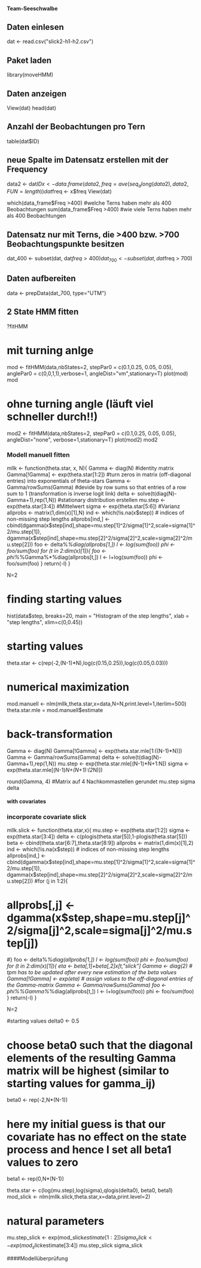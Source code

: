 #### Team-Seeschwalbe

## Daten einlesen
dat <- read.csv("slick2-h1-h2.csv")
## Paket laden
library(moveHMM)
## Daten anzeigen
View(dat)
head(dat)

## Anzahl der Beobachtungen pro Tern
table(dat$ID)

## neue Spalte im Datensatz erstellen mit der Frequency
data2 <- dat$ID
x <- data.frame(data2, freq=ave(seq_along(data2), data2, FUN=length))
dat$freq <- x$freq
View(dat)

which(data_frame$Freq >400) #welche Terns haben mehr als 400 Beobachtungen
sum(data_frame$Freq >400) #wie viele Terns haben mehr als 400 Beobachtungen

## Datensatz nur mit Terns, die >400 bzw. >700 Beobachtungspunkte besitzen
dat_400 <- subset(dat, dat$freq > 400)
dat_700 <- subset(dat, dat$freq > 700)

## Daten aufbereiten
data <- prepData(dat_700, type="UTM")

## 2 State HMM fitten
?fitHMM
# mit turning anlge
mod <- fitHMM(data,nbStates=2, stepPar0 = c(0.1,0.25, 0.05, 0.05), anglePar0 = c(0,0,1,1),verbose=1, angleDist="vm",stationary=T)
plot(mod)
mod
# ohne turning angle (läuft viel schneller durch!!)
mod2 <- fitHMM(data,nbStates=2, stepPar0 = c(0.1,0.25, 0.05, 0.05), angleDist="none", verbose=1,stationary=T)
plot(mod2)
mod2


### Modell manuell fitten
mllk <- function(theta.star, x, N){
  Gamma <- diag(N) #identity matrix 
  Gamma[!Gamma] <- exp(theta.star[1:2]) #turn zeros in matrix (off-diagonal entries) into exponentials of theta-stars
  Gamma <- Gamma/rowSums(Gamma) #devide by row sums so that entries of a row sum to 1 (transformation is inverse logit link)
  delta <- solve(t(diag(N)-Gamma+1),rep(1,N)) #stationary distribution erstellen
  mu.step <- exp(theta.star[3:4]) #Mittelwert
  sigma <- exp(theta.star[5:6]) #Varianz
  allprobs <- matrix(1,dim(x)[1],N)
  ind <- which(!is.na(x$step)) # indices of non-missing step lengths
    allprobs[ind,] <- cbind(dgamma(x$step[ind],shape=mu.step[1]^2/sigma[1]^2,scale=sigma[1]^2/mu.step[1]),
                            dgamma(x$step[ind],shape=mu.step[2]^2/sigma[2]^2,scale=sigma[2]^2/mu.step[2]))
  foo <- delta%*%diag(allprobs[1,])
  l <- log(sum(foo))
  phi <- foo/sum(foo)
  for (t in 2:dim(x)[1]){
    foo <- phi%*%Gamma%*%diag(allprobs[t,])
    l <- l+log(sum(foo))
    phi <- foo/sum(foo)
  }
  return(-l)
}

N=2

# finding starting values
hist(data$step, breaks=20, main = "Histogram of the step lengths", xlab = "step lengths", xlim=c(0,0.45))
# starting values
theta.star <- c(rep(-2,(N-1)*N),log(c(0.15,0.25)),log(c(0.05,0.03)))
# numerical maximization 
mod.manuell <- nlm(mllk,theta.star,x=data,N=N,print.level=1,iterlim=500)
theta.star.mle = mod.manuell$estimate

# back-transformation
Gamma <- diag(N)
Gamma[!Gamma] <- exp(theta.star.mle[1:((N-1)*N)])
Gamma <- Gamma/rowSums(Gamma)
delta <- solve(t(diag(N)-Gamma+1),rep(1,N))
mu.step <- exp(theta.star.mle[(N-1)*N+1:N])
sigma <- exp(theta.star.mle[(N-1)*N+(N+1):(2*N)])

round(Gamma, 4) #Matrix auf 4 Nachkommastellen gerundet
mu.step
sigma
delta


#### with covariates ####
### incorporate covariate slick
mllk.slick <- function(theta.star,x){
  mu.step <- exp(theta.star[1:2])
  sigma <- exp(theta.star[3:4])
  delta <- c(plogis(theta.star[5]),1-plogis(theta.star[5]))
  beta <- cbind(theta.star[6:7],theta.star[8:9])
  allprobs <- matrix(1,dim(x)[1],2)
  ind <- which(!is.na(x$step)) # indices of non-missing step lengths
  allprobs[ind,] <- cbind(dgamma(x$step[ind],shape=mu.step[1]^2/sigma[1]^2,scale=sigma[1]^2/mu.step[1]),
                          dgamma(x$step[ind],shape=mu.step[2]^2/sigma[2]^2,scale=sigma[2]^2/mu.step[2]))
  #for (j in 1:2){
  #  allprobs[,j] <- dgamma(x$step,shape=mu.step[j]^2/sigma[j]^2,scale=sigma[j]^2/mu.step[j])
  #}
  foo <- delta%*%diag(allprobs[1,])
  l <- log(sum(foo))
  phi <- foo/sum(foo)
  for (t in 2:dim(x)[1]){
    eta <- beta[,1]+beta[,2]*x[t,"slick"]
    Gamma <- diag(2)
    # tpm has to be updated after every new estimation of the beta values
    Gamma[!Gamma] <- exp(eta) # assign values to the off-diagonal entries of the Gamma-matrix
    Gamma <- Gamma/rowSums(Gamma)
    foo <- phi%*%Gamma%*%diag(allprobs[t,])
    l <- l+log(sum(foo))
    phi <- foo/sum(foo)
  }
return(-l)
}

N=2

#starting values
delta0 <- 0.5
# choose beta0 such that the diagonal elements of the resulting Gamma matrix will be highest (similar to starting values for gamma_ij)
beta0 <- rep(-2,N*(N-1))
# here my initial guess is that our covariate has no effect on the state process and hence I set all beta1 values to zero
beta1 <- rep(0,N*(N-1))

theta.star <- c(log(mu.step),log(sigma),qlogis(delta0), beta0, beta1)
mod_slick <- nlm(mllk.slick,theta.star,x=data,print.level=2)

# natural parameters
mu.step_slick <- exp(mod_slick$estimate[1:2])
sigma_slick <- exp(mod_slick$estimate[3:4])
mu.step_slick
sigma_slick

####Modellüberprüfung
